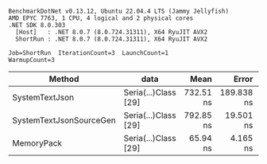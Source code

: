 ```

BenchmarkDotNet v0.13.12, Ubuntu 22.04.4 LTS (Jammy Jellyfish)
AMD EPYC 7763, 1 CPU, 4 logical and 2 physical cores
.NET SDK 8.0.303
  [Host]   : .NET 8.0.7 (8.0.724.31311), X64 RyuJIT AVX2
  ShortRun : .NET 8.0.7 (8.0.724.31311), X64 RyuJIT AVX2

Job=ShortRun  IterationCount=3  LaunchCount=1  
WarmupCount=3  

```
| Method                  | data                 | Mean      | Error      | StdDev    | Min       | Max       | Gen0   | Allocated |
|------------------------ |--------------------- |----------:|-----------:|----------:|----------:|----------:|-------:|----------:|
| SystemTextJson          | Seria(...)Class [29] | 732.51 ns | 189.838 ns | 10.406 ns | 722.43 ns | 743.21 ns | 0.0038 |     392 B |
| SystemTextJsonSourceGen | Seria(...)Class [29] | 792.85 ns |  19.501 ns |  1.069 ns | 791.69 ns | 793.79 ns | 0.0048 |     464 B |
| MemoryPack              | Seria(...)Class [29] |  65.94 ns |   4.165 ns |  0.228 ns |  65.79 ns |  66.20 ns | 0.0014 |     120 B |
